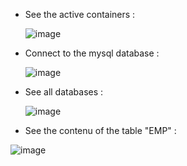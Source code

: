 - See the active containers :
  
  ![image](https://github.com/user-attachments/assets/91735297-1ab3-4bf6-ad89-b487114a309c)

- Connect to the mysql database :
  
  ![image](https://github.com/user-attachments/assets/c8c1e669-0ecc-4dfd-9a24-71c5ee1effdf)

- See all databases :
  
  ![image](https://github.com/user-attachments/assets/036aaf1c-1f26-4a73-b283-d608798f5921)

- See the contenu of the table "EMP" :
  
 ![image](https://github.com/user-attachments/assets/13137e93-685a-4f7f-9d69-351d930b0d6d)
 



